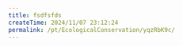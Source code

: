 ```yaml
---
title: fsdfsfds
createTime: 2024/11/07 23:12:24
permalink: /pt/EcologicalConservation/yqzRbK9c/
---
```

